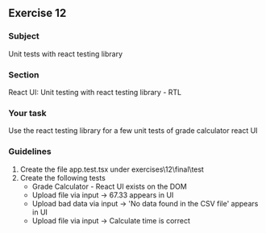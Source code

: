 <h2>Exercise 12</h2>

<h3>Subject</h3> 
Unit tests with react testing library  


<h3>Section</h3>
React UI: Unit testing with react testing library - RTL


<h3>Your task</h3>
Use the react testing library for a few unit tests of grade calculator react UI

<h3>Guidelines</h3>
<ol>
<li>Create the file app.test.tsx under  exercises\12\final\test</li>
<li>Create the following tests
<ul>
<li>Grade Calculator - React UI exists on the DOM</li>
<li>Upload file via input -> 67.33 appears in UI</li>
<li>Upload bad data via input -> 'No data found in the CSV file' appears in UI</li>
<li>Upload file via input -> Calculate time is correct</li>
</ul>
</li>
</ol>

